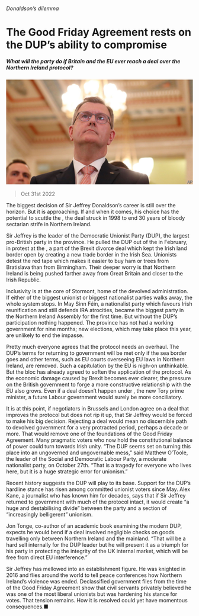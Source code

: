 ###### Donaldson’s dilemma

# The Good Friday Agreement rests on the DUP’s ability to compromise 

##### What will the party do if Britain and the EU ever reach a deal over the Northern Ireland protocol? 

![image](images/20221105_BRP501.jpg) 

> Oct 31st 2022 

The biggest decision of Sir Jeffrey Donaldson’s career is still over the horizon. But it is approaching. If and when it comes, his choice has the potential to scuttle the , the deal struck in 1998 to end 30 years of bloody sectarian strife in Northern Ireland.

Sir Jeffrey is the leader of the Democratic Unionist Party (DUP), the largest pro-British party in the province. He pulled the DUP out of the  in February, in protest at the , a part of the Brexit divorce deal which kept the Irish land border open by creating a new trade border in the Irish Sea. Unionists detest the red tape which makes it easier to buy ham or trees from Bratislava than from Birmingham. Their deeper worry is that Northern Ireland is being pushed farther away from Great Britain and closer to the Irish Republic. 

Inclusivity is at the core of Stormont, home of the devolved administration. If either of the biggest unionist or biggest nationalist parties walks away, the whole system stops. In May Sinn Féin, a nationalist party which favours Irish reunification and still defends IRA atrocities, became the biggest party in the Northern Ireland Assembly for the first time. But without the DUP’s participation nothing happened. The province has not had a working government for nine months; new elections, which may take place this year, are unlikely to end the impasse. 

Pretty much everyone agrees that the protocol needs an overhaul. The DUP’s terms for returning to government will be met only if the sea border goes and other terms, such as EU courts overseeing EU laws in Northern Ireland, are removed. Such a capitulation by the EU is nigh-on unthinkable. But the bloc has already agreed to soften the application of the protocol. As the economic damage caused by Brexit becomes ever clearer, the pressure on the British government to forge a more constructive relationship with the EU also grows. Even if a deal doesn’t happen under , the new Tory prime minister, a future Labour government would surely be more conciliatory. 

It is at this point, if negotiators in Brussels and London agree on a deal that improves the protocol but does not rip it up, that Sir Jeffrey would be forced to make his big decision. Rejecting a deal would mean no discernible path to devolved government for a very protracted period, perhaps a decade or more. That would remove one of the foundations of the Good Friday Agreement. Many pragmatic voters who now hold the constitutional balance of power could turn towards Irish unity. “The DUP seems set on turning this place into an ungoverned and ungovernable mess,” said Matthew O’Toole, the leader of the Social and Democratic Labour Party, a moderate nationalist party, on October 27th. “That is a tragedy for everyone who lives here, but it is a huge strategic error for unionism.” 

Recent history suggests the DUP will play to its base. Support for the DUP’s hardline stance has risen among committed unionist voters since May. Alex Kane, a journalist who has known him for decades, says that if Sir Jeffrey returned to government with much of the protocol intact, it would create “a huge and destabilising divide” between the party and a section of “increasingly belligerent” unionism. 

Jon Tonge, co-author of an academic book examining the modern DUP, expects he would bend if a deal involved negligible checks on goods travelling only between Northern Ireland and the mainland. “That will be a hard sell internally for the DUP leader but he will present it as a triumph for his party in protecting the integrity of the UK internal market, which will be free from direct EU interference.”

Sir Jeffrey has mellowed into an establishment figure. He was knighted in 2016 and flies around the world to tell peace conferences how Northern Ireland’s violence was ended. Declassified government files from the time of the Good Friday Agreement show that civil servants privately believed he was one of the most liberal unionists but was hardening his stance for votes. That tension remains. How it is resolved could yet have momentous consequences.■


